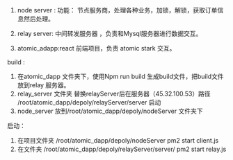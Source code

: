 1. node server :
     功能： 节点服务商，处理各种业务，加锁，解锁，获取订单信息然后处理。
     
3. relay server: 中间转发服务器 ，负责和Mysql服务器进行数据交互。
  
4. atomic_adapp:react 前端项目，负责 atomic stark 交互。

build :
  1. 在atomic_dapp 文件夹下，使用Npm run build 生成build文件，把build文件放到relay 服务器。
  2. relay_server 文件夹 替换relayServer后在服务器（45.32.100.53）路径 /root/atomic_dapp/depoly/relayServer/server 启动
  3. node_server 放到/root/atomic_dapp/depoly/nodeServer 文件夹下
     
启动：
 1. 在项目文件夹 /root/atomic_dapp/depoly/nodeServer pm2 start client.js
 2. 在文件夹 /root/atomic_dapp/depoly/relayServer/server/ pm2 start relay.js
